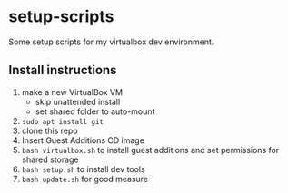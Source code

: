 # setup-scripts

Some setup scripts for my virtualbox dev environment.

## Install instructions

1. make a new VirtualBox VM
    - skip unattended install
    - set shared folder to auto-mount
2. `sudo apt install git`
3. clone this repo
4. Insert Guest Additions CD image
5. `bash virtualbox.sh` to install guest additions and set permissions for shared storage
6. `bash setup.sh` to install dev tools
7. `bash update.sh` for good measure
